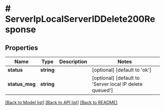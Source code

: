 # # ServerIpLocalServerIDDelete200Response

## Properties

Name | Type | Description | Notes
------------ | ------------- | ------------- | -------------
**status** | **string** |  | [optional] [default to 'ok']
**status_msg** | **string** |  | [optional] [default to 'Server local IP delete queued']

[[Back to Model list]](../../README.md#models) [[Back to API list]](../../README.md#endpoints) [[Back to README]](../../README.md)

